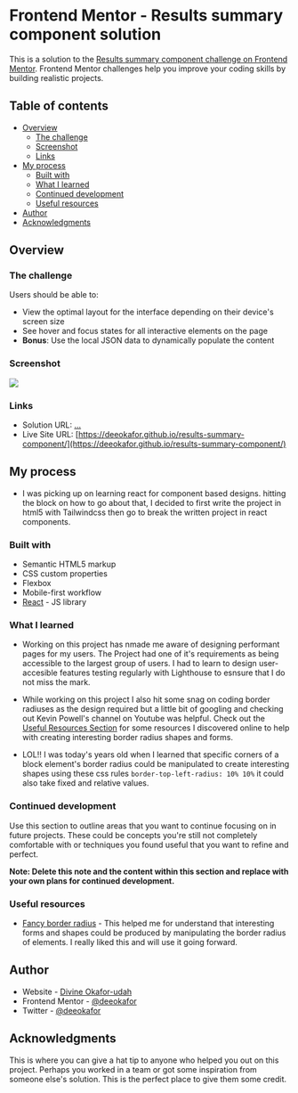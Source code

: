 # Frontend Mentor - Results summary component solution

This is a solution to the [Results summary component challenge on Frontend Mentor](https://www.frontendmentor.io/challenges/results-summary-component-CE_K6s0maV). Frontend Mentor challenges help you improve your coding skills by building realistic projects. 

## Table of contents

- [Overview](#overview)
  - [The challenge](#the-challenge)
  - [Screenshot](#screenshot)
  - [Links](#links)
- [My process](#my-process)
  - [Built with](#built-with)
  - [What I learned](#what-i-learned)
  - [Continued development](#continued-development)
  - [Useful resources](#useful-resources)
- [Author](#author)
- [Acknowledgments](#acknowledgments)


## Overview

### The challenge

Users should be able to:

- View the optimal layout for the interface depending on their device's screen size
- See hover and focus states for all interactive elements on the page
- **Bonus**: Use the local JSON data to dynamically populate the content

### Screenshot

![](./screenshot.jpg)



### Links

- Solution URL: [...]()
- Live Site URL: [https://deeokafor.github.io/results-summary-component/](https://deeokafor.github.io/results-summary-component/)

## My process
- I was picking up on learning react for component based designs. hitting the block on how to go about that, I decided to first write the project in html5 with Tailwindcss then go to break the written project in react components.

### Built with

- Semantic HTML5 markup
- CSS custom properties
- Flexbox
- Mobile-first workflow
- [React](https://reactjs.org/) - JS library


### What I learned

- Working on this project has nmade me aware of designing performant pages for my users. The Project had one of it's requirements as being accessible to the largest group of users. I had to learn to design user-accesible features testing regularly with Lighthouse to esnsure that I do not miss the mark.

- While working on this project I also hit some snag on coding border radiuses as the design required but a little bit of googling and checking out Kevin Powell's channel on Youtube was helpful. Check out the [Useful Resources Section](#useful-resources) for some resources I discovered online to help with creating interesting border radius shapes and forms.

- LOL!! I was today's years old when I learned that specific corners of a block element's border radius could be manipulated to create interesting shapes using these css rules  ```border-top-left-radius: 10% 10%``` it could also take fixed and relative values.


### Continued development

Use this section to outline areas that you want to continue focusing on in future projects. These could be concepts you're still not completely comfortable with or techniques you found useful that you want to refine and perfect.

**Note: Delete this note and the content within this section and replace with your own plans for continued development.**

### Useful resources

- [Fancy border radius](https://9elements.github.io/fancy-border-radius/) - This helped me for understand that interesting forms and shapes could be produced by manipulating the border radius of elements. I really liked this and will use it going forward.


## Author

- Website - [Divine Okafor-udah](https://deedev.netlify.app/)
- Frontend Mentor - [@deeokafor](https://www.frontendmentor.io/profile/Deeokafor)
- Twitter - [@deeokafor](https://www.twitter.com/deeokafor)

## Acknowledgments

This is where you can give a hat tip to anyone who helped you out on this project. Perhaps you worked in a team or got some inspiration from someone else's solution. This is the perfect place to give them some credit.
